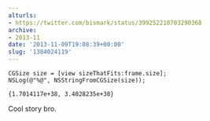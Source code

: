 ```yaml
---
alturls:
- https://twitter.com/bismark/status/399252210703290368
archive:
- 2013-11
date: '2013-11-09T19:08:39+00:00'
slug: '1384024119'
---
```


```
CGSize size = [view sizeThatFits:frame.size];
NSLog(@"%@", NSStringFromCGSize(size));
```

```
{1.7014117e+38, 3.4028235e+38}
```

Cool story bro.

